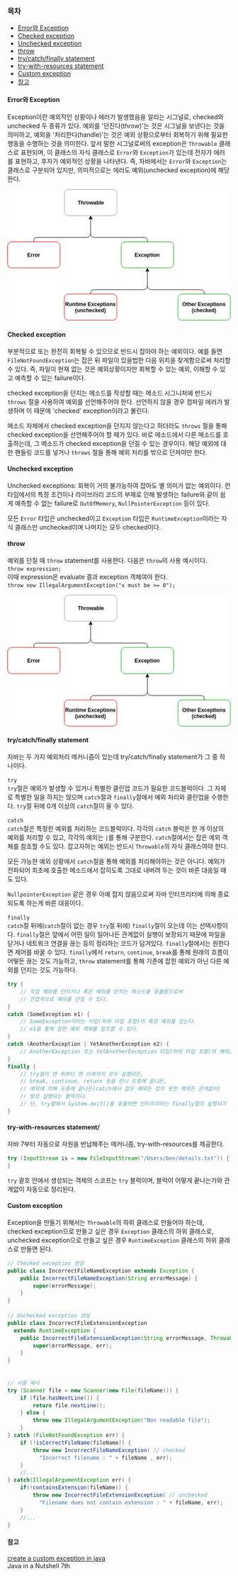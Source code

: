 ### 목차
- [Error와 Exception](#Error와-Exception)
- [Checked exception](#Checked-exception)
- [Unchecked exception](#Unchecked-exception)
- [throw](#throw)
- [try/catch/finally statement](#try/catch/finally-statement)
- [try-with-resources statement](#try-with-resources-statement)
- [Custom exception](#Custom-exception)
- [참고](#참고)

#### Error와 Exception
Exception이란 예외적인 상황이나 에러가 발생했음을 알리는 시그널로, checked와 unchecked 두 종류가 있다.
예외를 '던진다(throw)'는 것은 시그널을 보낸다는 것을 의미하고,
예외을 '처리한다(handle)'는 것은 예외 상황으로부터 회복하기 위해 필요한 행동을 수행하는 것을 의미한다.
앞서 말한 시그널로써의 exception은 `Throwable` 클래스로 표현되며,
이 클래스의 자식 클래스로 `Error`와 `Exception`가 있는데 전자가 에러를 표현하고,
후자가 예외적인 상황을 나타낸다. 즉, 자바에서는 `Error`와 `Exception`는 클래스로 구분되어 있지만,
의미적으로는 에러도 예외(unchecked exception)에 해당한다.

![](Throwable.png)

#### Checked exception

부분적으로 또는 완전히 회복될 수 있으므로 반드시 잡아야 하는 예외이다.
예를 들면 `FileNotFoundException`는 잡은 뒤 파일이 있을법한
다음 위치을 찾게함으로써 처리할 수 있다. 즉, 파일이 현재 없는 것은 예외상황이지만
회복할 수 있는 예외, 이해할 수 있고 예측할 수 있는 failure이다.

checked exception을 던지는 메소드를 작성할 때는 메소드 시그니처에
반드시 `throws` 절을 사용하여 예외를 선언해주어야 한다. 선언하지 않을 경우 컴파일 에러가 발생하며
이 때문에 'checked' exception이라고 불린다.

메소드 자체에서 checked exception을 던지지 않는다고 하더라도 `throws` 절을 통해
checked exception을 선언해주어야 할 때가 있다. 바로 메소드에서 다른 메소드를 호출하는데,
그 메소드가 checked exception을 던질 수 있는 경우이다. 해당 예외에 대한 핸들링 코드를 넣거나
`throws` 절을 통해 예외 처리를 밖으로 던져야만 한다.

#### Unchecked exception

Unchecked exceptions: 회복이 거의 불가능하여 잡아도 별 의미가 없는 예외이다.
런타임에서의 특정 조건이나 라이브러리 코드의 부재로 인해 발생하는 failure와 같이
쉽게 예측할 수 없는 failure로 `OutOfMemory`, `NullPointerException` 등이 있다.

모든 `Error` 타입은 unchecked이고 `Exception` 타입은 `RuntimeException`이라는
자식 클래스만 unchecked이며 나머지는 모두 checked이다.

#### throw
예외를 던질 때 `throw` statement를 사용한다. 다음은 `throw`의 사용 예시이다.
<br>`throw expression;`
<br>이때 expression은 evaluate 결과 exception 객체여야 한다. 
<br>`throw new IllegalArgumentException("x must be >= 0");`

![](Throwable.png)

#### try/catch/finally statement
자바는 두 가지 예외처리 메커니즘이 있는데 try/catch/finally statement가 그 중 하나이다.

`try`
<br>`try`절은 예외가 발생할 수 있거나 특별한 클린업 코드가 필요한 코드블럭이다.
그 자체로 특별한 일을 하지는 않으며 `catch`절과 `finally`절에서 예외 처리와 클린업을 수행한다.
`try`절 뒤에 0개 이상의 `catch`절이 올 수 있다.

`catch`
<br>`catch`절은 특정한 예외를 처리하는 코드블럭이다. 각각의 `catch` 블럭은 한 개 이상의 예외를 처리할 수 있고,
각각의 예외는 `|`를 통해 구분한다. `catch`절에서는 잡은 예외 객체를 참조할 수도 있다.
잡고자하는 예외는 반드시 `Throwable`의 자식 클래스여야 한다.

모든 가능한 예외 상황에서 `catch`절을 통해 예외를 처리해야하는 것은 아니다.
예외가 전파되어 최초에 호출한 메소드에서 잡히도록 그대로 내버려 두는 것이 바른 대응일 때도 있다.

`NullpointerException` 같은 경우 아예 잡지 않음으로써 자바 인터프리터에 의해 종료되도록 하는게 바른 대응이다.

`finally`
<br>`catch`절 뒤에(`catch`절이 없는 경우 `try`절 뒤에) `finally`절이 오는데 이는 선택사항이다.
`finally`절은 앞에서 어떤 일이 일어나든 관계없이 실행이 보장되기 때문에
파일을 닫거나 네트워크 연결을 끊는 등의 정리하는 코드가 담겨있다.
`finally`절에서는 원한다면 제어를 바꿀 수 있다. `finally`에서 `return`, `continue`, `break`를 통해
원래의 흐름이 어떻든 끊는 것도 가능하고, `throw` statement를 통해 기존에 잡힌 예외가 아닌
다른 예외를 던지는 것도 가능하다.

```java
try {
    // 직접 예외를 던지거나 혹은 예외를 던지는 메소드를 호출함으로써
    // 간접적으로 예외를 던질 수 있다.
}
catch (SomeException e1) {
    // SomeException이라는 타입(하위 타입 포함)의 특정 예외를 잡는다.
    // e1을 통해 잡힌 예외 객체를 참조할 수 있다.
}
catch (AnotherException | YetAnotherException e2) {
    // AnotherException 또는 YetAnotherException 타입(하위 타입 포함)의 예외를 잡는다.
}
finally {
    // try절이 맨 위부터 맨 아래까지 모두 실행되든,
    // break, continue, return 등을 만나 도중에 끝나든,
    // 예외에 의해 도중에 끝나든(catch에서 잡은 예외든 잡지 못한 예외든 관계없이)
    // 항상 실행되는 블럭이다.
    // 단, try절에서 System.exit()을 호출하면 인터프리터는 finally절이 실행되기 전에 종료한다.
}
```

#### try-with-resources statement/
자바 7부터 자동으로 자원을 반납해주는 메커니즘, try-with-resources를 제공한다.
```java
try (InputStream is = new FileInputStream("/Users/ben/details.txt")) {
}
```
`try` 괄호 안에서 생성되는 객체의 스코프는 `try` 블럭이며,
블럭이 어떻게 끝나는가와 관계없이 자동으로 정리된다.

#### Custom exception
Exception을 만들기 위해서는 `Throwable`의 하위 클래스로 만들어야 하는데,
checked exception으로 만들고 싶은 경우 `Exception` 클래스의 하위 클래스로,
unchecked exception으로 만들고 싶은 경우 `RuntimeException` 클래스의 하위 클래스로 만들면 된다.

```java
// Checked exception 생성
public class IncorrectFileNameException extends Exception { 
    public IncorrectFileNameException(String errorMessage) {
        super(errorMessage);
    }
}

// Unchecked exception 생성
public class IncorrectFileExtensionException 
  extends RuntimeException {
    public IncorrectFileExtensionException(String errorMessage, Throwable err) {
        super(errorMessage, err);
    }
}


// 사용 예시
try (Scanner file = new Scanner(new File(fileName))) {
    if (file.hasNextLine()) {
        return file.nextLine();
    } else {
        throw new IllegalArgumentException("Non readable file");
    }
} catch (FileNotFoundException err) {
    if (!isCorrectFileName(fileName)) {
        throw new IncorrectFileNameException( // checked
          "Incorrect filename : " + fileName , err);
    }
    //...
} catch(IllegalArgumentException err) {
    if(!containsExtension(fileName)) {
        throw new IncorrectFileExtensionException( // unchecked
          "Filename does not contain extension : " + fileName, err);
    }
    //...
}
```

#### 참고
[create a custom exception in java](https://www.baeldung.com/java-new-custom-exception)
<br>Java in a Nutshell 7th
